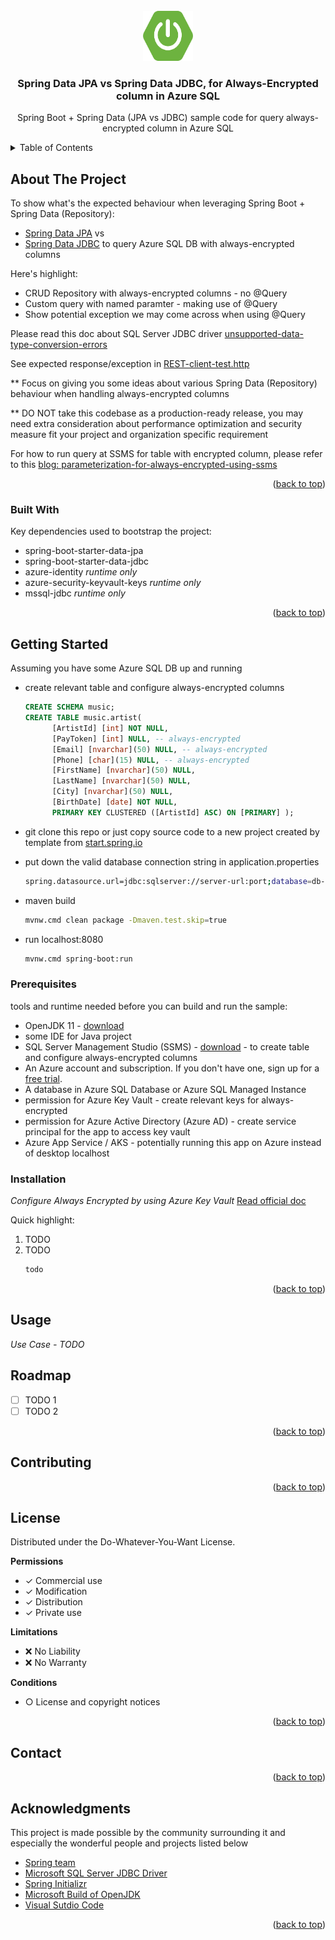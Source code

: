 <div id="top"></div>

<!-- PROJECT LOGO -->
<br />
<div align="center">
  <a href="https://github.com/lok-msft/spring-music-always-encrypted">
    <img src="images/springboot-logo-only.png" alt="Spring" width="80" height="80">
  </a>

  <h3 align="center">Spring Data JPA vs Spring Data JDBC, for Always-Encrypted column in Azure SQL</h3>

  <p align="center">
    Spring Boot + Spring Data (JPA vs JDBC) sample code for query always-encrypted column in Azure SQL
  </p>
</div>



<!-- TABLE OF CONTENTS -->
<details>
  <summary>Table of Contents</summary>
  <ol>
    <li>
      <a href="#about-the-project">About The Project</a>
      <ul>
        <li><a href="#built-with">Built With</a></li>
      </ul>
    </li>
    <li>
      <a href="#getting-started">Getting Started</a>
      <ul>
        <li><a href="#prerequisites">Prerequisites</a></li>
        <li><a href="#installation">Installation</a></li>
      </ul>
    </li>
    <li><a href="#usage">Usage</a></li>
    <li><a href="#roadmap">Roadmap</a></li>
    <li><a href="#contributing">Contributing</a></li>
    <li><a href="#license">License</a></li>
    <li><a href="#contact">Contact</a></li>
    <li><a href="#acknowledgments">Acknowledgments</a></li>
  </ol>
</details>



<!-- ABOUT THE PROJECT -->
## About The Project

To show what's the expected behaviour when leveraging Spring Boot + Spring Data (Repository):
* [Spring Data JPA](https://spring.io/projects/spring-data-jpa) vs
* [Spring Data JDBC](https://spring.io/projects/spring-data-jdbc)
to query Azure SQL DB with always-encrypted columns 

Here's highlight:
* CRUD Repository with always-encrypted columns - no @Query
* Custom query with named paramter - making use of @Query
* Show potential exception we may come across when using @Query

Please read this doc about SQL Server JDBC driver [unsupported-data-type-conversion-errors](https://docs.microsoft.com/en-us/sql/connect/jdbc/using-always-encrypted-with-the-jdbc-driver?view=sql-server-ver16#unsupported-data-type-conversion-errors)

See expected response/exception in [REST-client-test.http](REST-client-test.http)

** Focus on giving you some ideas about various Spring Data (Repository) behaviour when handling always-encrypted columns

** DO NOT take this codebase as a production-ready release, you may need extra consideration about performance optimization and security measure fit your project and organization specific requirement

For how to run query at SSMS for table with encrypted column, please refer to this [blog:  parameterization-for-always-encrypted-using-ssms](https://techcommunity.microsoft.com/t5/azure-sql-blog/parameterization-for-always-encrypted-using-ssms-to-insert-into/ba-p/386124)

<p align="right">(<a href="#top">back to top</a>)</p>



### Built With

Key dependencies used to bootstrap the project: 

* spring-boot-starter-data-jpa
* spring-boot-starter-data-jdbc
* azure-identity _runtime only_
* azure-security-keyvault-keys _runtime only_
* mssql-jdbc _runtime only_


<p align="right">(<a href="#top">back to top</a>)</p>



<!-- GETTING STARTED -->
## Getting Started

Assuming you have some Azure SQL DB up and running

* create relevant table and configure always-encrypted columns
  ```sql
  CREATE SCHEMA music;
  CREATE TABLE music.artist(
        [ArtistId] [int] NOT NULL,
        [PayToken] [int] NULL, -- always-encrypted
        [Email] [nvarchar](50) NULL, -- always-encrypted
        [Phone] [char](15) NULL, -- always-encrypted
        [FirstName] [nvarchar](50) NULL,
        [LastName] [nvarchar](50) NULL,
        [City] [nvarchar](50) NULL,
        [BirthDate] [date] NOT NULL,
        PRIMARY KEY CLUSTERED ([ArtistId] ASC) ON [PRIMARY] );
  ```

* git clone this repo or just copy source code to a new project created by template from [start.spring.io](https://start.spring.io/)

* put down the valid database connection string in application.properties
  ```sh
  spring.datasource.url=jdbc:sqlserver://server-url:port;database=db-name;columnEncryptionSetting=Enabled;keyStoreAuthentication=KeyVaultClientSecret;keyStorePrincipalId=app-id;keyStoreSecret=app-secret;
  ```

* maven build
  ```sh
  mvnw.cmd clean package -Dmaven.test.skip=true
  ```

* run localhost:8080
  ```sh
  mvnw.cmd spring-boot:run
  ```

### Prerequisites

tools and runtime needed before you can build and run the sample:
* OpenJDK 11 - [download](https://docs.microsoft.com/en-us/java/openjdk/download#openjdk-11)
* some IDE for Java project
* SQL Server Management Studio (SSMS) - [download](https://docs.microsoft.com/en-us/sql/ssms/download-sql-server-management-studio-ssms?view=sql-server-ver15) - to create table and configure always-encrypted columns 
* An Azure account and subscription. If you don't have one, sign up for a [free trial](https://azure.microsoft.com/pricing/free-trial/).
* A database in Azure SQL Database or Azure SQL Managed Instance
* permission for Azure Key Vault - create relevant keys for always-encrypted
* permission for Azure Active Directory (Azure AD) - create service principal for the app to access key vault
* Azure App Service / AKS - potentially running this app on Azure instead of desktop localhost

### Installation

_Configure Always Encrypted by using Azure Key Vault_
[Read official doc](https://docs.microsoft.com/en-us/azure/azure-sql/database/always-encrypted-azure-key-vault-configure?view=azuresql&tabs=azure-cli#create-a-key-vault-to-store-your-keys)

Quick highlight:
1. TODO
2. TODO
   ```sh
   todo
   ```

<p align="right">(<a href="#top">back to top</a>)</p>



<!-- USAGE EXAMPLES -->
## Usage

_Use Case - TODO_

<!-- ROADMAP -->
## Roadmap

- [ ] TODO 1
- [ ] TODO 2

<p align="right">(<a href="#top">back to top</a>)</p>

<!-- CONTRIBUTING -->
## Contributing

<p align="right">(<a href="#top">back to top</a>)</p>

<!-- LICENSE -->
## License

Distributed under the Do-Whatever-You-Want License.

**Permissions**

- &#x2713;  Commercial use
- &#x2713;  Modification
- &#x2713;  Distribution
- &#x2713;  Private use

**Limitations**

- &#x274c;  No Liability
- &#x274c;  No Warranty

**Conditions**

- &#x25cb;  License and copyright notices

<p align="right">(<a href="#top">back to top</a>)</p>



<!-- CONTACT -->
## Contact


<p align="right">(<a href="#top">back to top</a>)</p>


<!-- ACKNOWLEDGMENTS -->
## Acknowledgments

This project is made possible by the community surrounding it and especially the wonderful people and projects listed below

* [Spring team](https://spring.io/projects)
* [Microsoft SQL Server JDBC Driver](https://github.com/microsoft/mssql-jdbc)
* [Spring Initializr](https://start.spring.io/)
* [Microsoft Build of OpenJDK](https://www.microsoft.com/openjdk)
* [Visual Sutdio Code](https://code.visualstudio.com/)

<p align="right">(<a href="#top">back to top</a>)</p>

